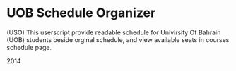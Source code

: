 # UOB Schedule Organizer
 (USO) This userscript provide readable schedule for Univirsity Of Bahrain (UOB) students beside orginal schedule, and view available seats in courses schedule page.

2014